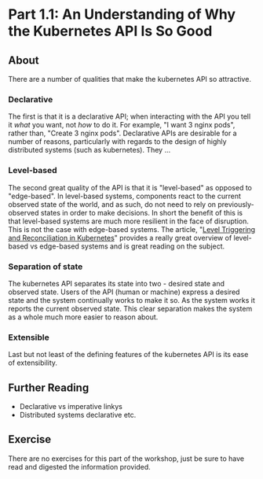 # Part 1.1: An Understanding of Why the Kubernetes API Is So Good

## About

There are a number of qualities that make the kubernetes API so attractive.

### Declarative

The first is that it is a declarative API; when interacting with the API you
tell it _what_ you want, not _how_ to do it. For example, "I want 3 nginx pods",
rather than, "Create 3 nginx pods". Declarative APIs are desirable for a number
of reasons, particularly with regards to the design of highly distributed
systems (such as kubernetes). They ...

### Level-based

The second great quality of the API is that it is "level-based" as opposed to
"edge-based". In level-based systems, components react to the current observed
state of the world, and as such, do not need to rely on previously-observed
states in order to make decisions. In short the benefit of this is that
level-based systems are much more resilient in the face of disruption. This is
not the case with edge-based systems. The article, "[Level Triggering and
Reconciliation in
Kubernetes](https://hackernoon.com/level-triggering-and-reconciliation-in-kubernetes-1f17fe30333d)"
provides a really great overview of level-based vs edge-based systems and is
great reading on the subject.

### Separation of state

The kubernetes API separates its state into two - desired state and observed
state. Users of the API (human or machine) express a desired state and the
system continually works to make it so. As the system works it reports the
current observed state. This clear separation makes the system as a whole much
more easier to reason about.

### Extensible

Last but not least of the defining features of the kubernetes API is its ease of
extensibility.

## Further Reading

* Declarative vs imperative linkys
* Distributed systems declarative etc.

## Exercise

There are no exercises for this part of the workshop, just be sure to have read
and digested the information provided.
